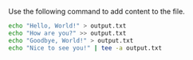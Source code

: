 Use the following command to add content to the file.

```bash
echo "Hello, World!" > output.txt
echo "How are you?" >> output.txt
echo "Goodbye, World!" > output.txt
echo "Nice to see you!" | tee -a output.txt

```
